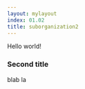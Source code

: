 ```yaml
---
layout: mylayout
index: 01.02
title: suborganization2
---
```


Hello world!

### Second title

blab la
